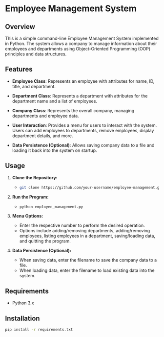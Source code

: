 # Employee Management System

## Overview

This is a simple command-line Employee Management System implemented in Python. The system allows a company to manage information about their employees and departments using Object-Oriented Programming (OOP) principles and data structures.

## Features

- **Employee Class**: Represents an employee with attributes for name, ID, title, and department.

- **Department Class**: Represents a department with attributes for the department name and a list of employees.

- **Company Class**: Represents the overall company, managing departments and employee data.

- **User Interaction**: Provides a menu for users to interact with the system. Users can add employees to departments, remove employees, display department details, and more.

- **Data Persistence (Optional)**: Allows saving company data to a file and loading it back into the system on startup.

## Usage

1. **Clone the Repository:**
   - ```bash
     git clone https://github.com/your-username/employee-management.git
     ```

2. **Run the Program:**
   - ```bash
     python employee_management.py
     ```

3. **Menu Options:**
   - Enter the respective number to perform the desired operation.
   - Options include adding/removing departments, adding/removing employees, listing employees in a department, saving/loading data, and quitting the program.

4. **Data Persistence (Optional):**
   - When saving data, enter the filename to save the company data to a file.
   - When loading data, enter the filename to load existing data into the system.

## Requirements

- Python 3.x

## Installation

   ```bash
   pip install -r requirements.txt
